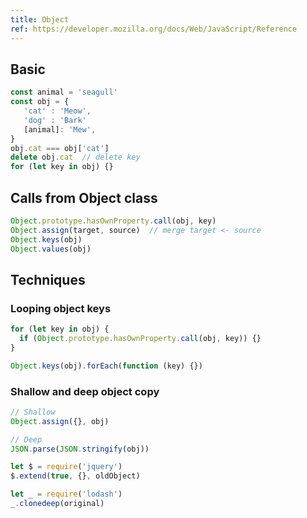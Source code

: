 ```yaml
---
title: Object
ref: https://developer.mozilla.org/docs/Web/JavaScript/Reference
---
```


## Basic

```js
const animal = 'seagull'
const obj = {
   'cat' : 'Meow',
   'dog' : 'Bark'
   [animal]: 'Mew',
}
obj.cat === obj['cat']
delete obj.cat  // delete key
for (let key in obj) {}
```

## Calls from Object class

```js
Object.prototype.hasOwnProperty.call(obj, key)
Object.assign(target, source)  // merge target <- source
Object.keys(obj)
Object.values(obj)
```

## Techniques

### Looping object keys

```js
for (let key in obj) {
  if (Object.prototype.hasOwnProperty.call(obj, key)) {}
}

Object.keys(obj).forEach(function (key) {})
```

### Shallow and deep object copy

```js
// Shallow
Object.assign({}, obj)

// Deep
JSON.parse(JSON.stringify(obj))

let $ = require('jquery')
$.extend(true, {}, oldObject)

let _ = require('lodash')
_.clonedeep(original)
```
